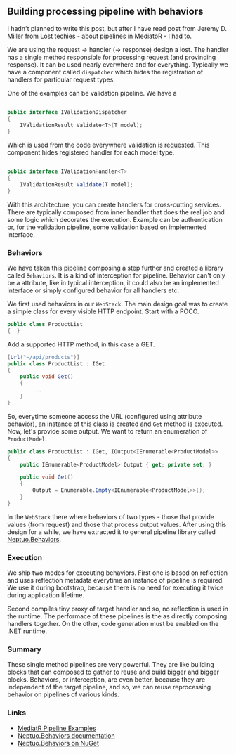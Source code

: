 ## Building processing pipeline with behaviors

I hadn't planned to write this post, but after I have read post from Jeremy D. Miller from Lost techies - about pipelines in MediatoR - I had to.

We are using the request -> handler (-> response) design a lost. The handler has a single method responsible for processing request (and provinding response). It can be used nearly everwhere and for everything. Typically we have a component called `dispatcher` which hides the registration of handlers for particular request types. 

One of the examples can be validation pipeline. We have a 

```C#

public interface IValidationDispatcher
{
    IValidationResult Validate<T>(T model);
}

```

Which is used from the code everywhere validation is requested. This component hides registered handler for each model type.

```C#

public interface IValidationHandler<T>
{
    IValidationResult Validate(T model);
}

```

With this architecture, you can create handlers for cross-cutting services. There are typically composed from inner handler that does the real job and some logic which decorates the execution. Example can be authentication or, for the validation pipeline, some validation based on implemented interface.

### Behaviors

We have taken this pipeline composing a step further and created a library called `Behaviors`. It is a kind of interception for pipeline. Behavior can't only be a attribute, like in typical interception, it could also be an implemented interface or simply configured behavior for all handlers etc.

We first used behaviors in our `WebStack`. The main design goal was to create a simple class for every visible HTTP endpoint. Start with a POCO.

```C#
public class ProductList
{  }
```

Add a supported HTTP method, in this case a GET.

```C#
[Url("~/api/products")]
public class ProductList : IGet
{  
    public void Get()
    {
        ...
    }
}
```

So, everytime someone access the URL (configured using attribute behavior), an instance of this class is created and `Get` method is executed. Now, let's provide some output. We want to return an enumeration of `ProductModel`.

```C#
public class ProductList : IGet, IOutput<IEnumerable<ProductModel>>
{
    public IEnumerable<ProductModel> Output { get; private set; }

    public void Get()
    {
        Output = Enumerable.Empty<IEnumerable<ProductModel>>();
    }
}
```

In the `WebStack` there where behaviors of two types - those that provide values (from request) and those that process output values. After using this design for a while, we have extracted it to general pipeline library called [Neptuo.Behaviors](https://github.com/neptuo/Framework/wiki/Behaviors).

### Execution

We ship two modes for executing behaviors. First one is based on reflection and uses reflection metadata everytime an instance of pipeline is required. We use it during bootstrap, because there is no need for executing it twice during application lifetime.

Second compiles tiny proxy of target handler and so, no reflection is used in the runtime. The performace of these pipelines is the as directly composing handlers together. On the other, code generation must be enabled on the .NET runtime.

### Summary

These single method pipelines are very powerful. They are like building blocks that can composed to gather to reuse and build bigger and bigger blocks. Behaviors, or interception, are even better, because they are independent of the target pipeline, and so, we can reuse reprocessing behavior on pipelines of various kinds.

### Links

 - [MediatR Pipeline Examples](https://lostechies.com/jimmybogard/2016/10/13/mediatr-pipeline-examples/)
 - [Neptuo.Behaviors documentation](https://github.com/neptuo/Framework/wiki/Behaviors)
 - [Neptuo.Behaviors on NuGet](https://www.nuget.org/packages/Neptuo.Behaviors/)
